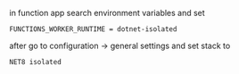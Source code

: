 in function app search environment variables and set

```
FUNCTIONS_WORKER_RUNTIME = dotnet-isolated
```

after go to configuration -> general settings
and set stack to 
```
NET8 isolated
```
